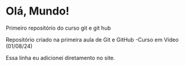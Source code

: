 # Olá, Mundo!
 Primeiro repositório do curso git e git hub
 
Repositório criado na primeira aula de Git e GitHub -Curso em Vídeo (01/08/24)

Essa linha eu adicionei diretamento no site.
